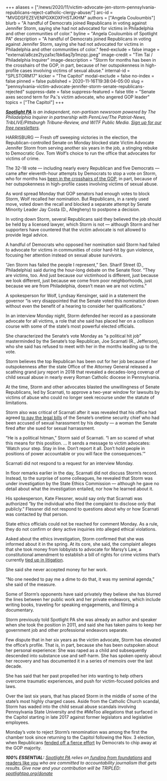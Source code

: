 +++
aliases = ["/news/2020/11/victim-advocate-jen-storm-pennsylvania-republicans-reject-catholic-clergy-abuse/"]
arc-id = "MVGDSFEZEVENPGXKOXFHSTJKHM"
authors = ["Angela Couloumbis"]
blurb = "A handful of Democrats joined Republicans in voting against Jennifer Storm, saying she had not advocated for victims in Philadelphia and other communities of color."
byline = "Angela Couloumbis of Spotlight PA"
description = "A handful of Democrats joined Republicans in voting against Jennifer Storm, saying she had not advocated for victims in Philadelphia and other communities of color."
feed-exclude = false
image = "external/a8cze2tyza1xc1bk6aq7p1mzqc.jpeg"
image-credit = "Tim Tai / Philadelphia Inquirer"
image-description = "Storm for months has been in the crosshairs of the GOP, in part, because of her outspokenness in high-profile cases involving victims of sexual abuse."
internal-id = "SPLSTORM17"
kicker = "The Capitol"
modal-exclude = false
no-index = false
pinned = false
published = 2020-11-16T19:38:04-05:00
slug = "pennsylvania-victim-advocate-jennifer-storm-senate-republicans-rejected"
suppress-date = false
suppress-featured = false
title = "Senate axes second term for Pa.'s victim advocate, who angered GOP leader"
topics = ["The Capitol"]
+++

<a href="https://www.spotlightpa.org/"><i><b>Spotlight PA</b></i></a><i> is an independent, non-partisan newsroom powered by The Philadelphia Inquirer in partnership with PennLive/The Patriot-News, TribLIVE/Pittsburgh Tribune-Review, and WITF Public Media. </i><a href="https://www.spotlightpa.org/newsletters"><i>Sign up for our free newsletters</i></a><i>.</i>

HARRISBURG — Fresh off sweeping victories in the election, the Republican-controlled Senate on Monday blocked state Victim Advocate Jennifer Storm from serving another six years in the job, a stinging rebuke to Democratic Gov. Tom Wolf’s choice to run the office that advocates for victims of crime.

The 32-18 vote — including nearly every Republican and five Democrats — came after eleventh-hour attempts by Democrats to stop a vote on Storm, who for months has <a href="https://www.spotlightpa.org/news/2020/09/pa-jennifer-storm-victim-advocate-senate-joe-scarnati/">been in the crosshairs of the GOP</a>, in part, because of her outspokenness in high-profile cases involving victims of sexual abuse.

As word spread Monday that GOP senators had enough votes to block Storm, Wolf recalled her nomination. But Republicans, in a rarely used move, voted down the recall and blocked a separate attempt by Senate Minority Leader Jay Costa (D., Allegheny) to postpone a decision.

In voting down Storm, several Republicans said they believed the job should be held by a licensed lawyer, which Storm is not — although Storm and her supporters have countered that the victim advocate is not allowed to provide legal advice.

A handful of Democrats who opposed her nomination said Storm had failed to advocate for victims in communities of color hard-hit by gun violence, focusing her attention instead on sexual abuse survivors.

“Jen Storm has failed the people I represent,” Sen. Sharif Street (D., Philadelphia) said during the hour-long debate on the Senate floor. “They are victims, too. And just because our victimhood is different, just because we look different, just because we come from poor neighborhoods, just because we are from Philadelphia, doesn’t mean we are not victims.”

<script src="https://www.spotlightpa.org/embed.js" async></script><div data-spl-embed-version="1" data-spl-src="https://www.spotlightpa.org/embeds/newsletter/"></div>

A spokesperson for Wolf, Lyndsay Kensinger, said in a statement the governor “is very disappointed that the Senate voted this nomination down without even the benefit of a hearing to consider her qualifications.”

In an interview Monday night, Storm defended her record as a passionate advocate for all victims, a role that she said has placed her on a collision course with some of the state’s most powerful elected officials.

She characterized the Senate’s vote Monday as “a political hit job” masterminded by the Senate’s top Republican, Joe Scarnati (R., Jefferson), who she said has refused to meet with her in the months leading up to the vote.

Storm believes the top Republican has been out for her job because of her outspokenness after the state Office of the Attorney General released a scathing grand jury report in 2018 that revealed a decades-long coverup of child sexual abuse in nearly every Roman Catholic diocese in Pennsylvania.

At the time, Storm and other advocates blasted the unwillingness of Senate Republicans, led by Scarnati, to approve a two-year window for lawsuits by victims of abuse who could no longer seek recourse under the statute of limitations.

Storm also was critical of Scarnati after it was revealed that his office had agreed <a href="https://www.inquirer.com/philly/news/politics/pa-senate-security-force-convulsed-by-harassment-complaints-lawsuits-20181016.html">to pay the legal bills</a> of the Senate’s onetime security chief who had been accused of sexual harassment by his deputy — a woman the Senate fired after she sued for sexual harrassment.

“He is a political hitman,” Storm said of Scarnati. “I am so scared of what this means for this position. … It sends a message to victim advocates: ‘Watch your step. Stay in line. Don’t report it all. Don’t hold people in positions of power accountable or you will face the consequences.’”

Scarnati did not respond to a request for an interview Monday.

In floor remarks earlier in the day, Scarnati did not discuss Storm’s record. Instead, to the surprise of some colleagues, he revealed that Storm was under investigation by the State Ethics Commission — although he gave no detail about what the investigation entailed, nor how he learned about it.

His spokesperson, Kate Flessner, would say only that Scarnati was authorized “by the individual who filed the complaint to disclose only that publicly.” Flessner did not respond to questions about why or how Scarnati was contacted by that person.

State ethics officials could not be reached for comment Monday. As a rule, they do not confirm or deny active inquiries into alleged ethical violations.

Asked about the ethics investigation, Storm confirmed that she was informed about it in the spring. At its core, she said, the complaint alleges that she took money from lobbyists to advocate for Marsy’s Law, a constitutional amendment to establish a bill of rights for crime victims that’s currently <a href="https://www.post-gazette.com/news/crime-courts/2020/06/10/Pennsylvania-Commonwealth-Court-panel-hears-argument-Marsys-Law-victims-rights/stories/202006100112">tied up in litigation</a>.

She said she never accepted money for her work.

“No one needed to pay me a dime to do that, it was my seminal agenda,” she said of the measure.

Some of Storm’s opponents have said privately they believe she has blurred the lines between her public work and her private endeavors, which include writing books, traveling for speaking engagements, and filming a documentary.

<script src="https://www.spotlightpa.org/embed.js" async></script><div data-spl-embed-version="1" data-spl-src="https://www.spotlightpa.org/embeds/donate/?teaser_text=Spotlight%20PA%20provides%20essential%2C%20public-service%20journalism%20thanks%20to%20its%20dedicated%20and%20passionate%20members.%20%3Cb%3EJoin%20today%20and%20we'll%20DOUBLE%20your%20gift.%3C%2Fb%3E&cta_text=YES%2C%20DOUBLE%20MY%20GIFT&eyebrow_text=BECOME%20A%20MEMBER"></div>

Storm previously told Spotlight PA she was already an author and speaker when she took the position in 2011, and said she has taken pains to keep her government job and other professional endeavors separate.

Few dispute that in her six years as the victim advocate, Storm has elevated the office’s profile. That is, in part, because she has been outspoken about her personal experience: She was raped as a child and subsequently descended into substance use and self-harm. She has spoken openly about her recovery and has documented it in a series of memoirs over the last decade.

She has said that her past propelled her into wanting to help others overcome traumatic experiences, and push for victim-focused policies and laws.

Over the last six years, that has placed Storm in the middle of some of the state’s most highly charged cases. Aside from the Catholic Church scandal, Storm has waded into the child sexual abuse scandals involving Pennsylvania State University and the #MeToo allegations that surfaced in the Capitol starting in late 2017 against former legislators and legislative employees.

Monday’s vote to reject Storm’s renomination was among the first the chamber took since returning to the Capitol following the Nov. 3 election, when Republicans <a href="https://www.spotlightpa.org/news/2020/11/pennsylvania-democrats-election-2020-down-ballot-losses-biden-trump/">fended off a fierce effort</a> by Democrats to chip away at the GOP majority.

<i><b>100% ESSENTIAL:</b></i><i> </i><a href="https://www.spotlightpa.org/"><i>Spotlight PA</i></a><i> relies on</i><a href="https://www.spotlightpa.org/support"><i> funding from foundations</i></a><i> </i><a href="https://www.spotlightpa.org/support">and readers like you</a><i> who are committed to accountability journalism that gets results. Give now and your contribution will be TRIPLED: </i><a href="https://www.spotlightpa.org/donate"><i>spotlightpa.org/donate</i></a>
